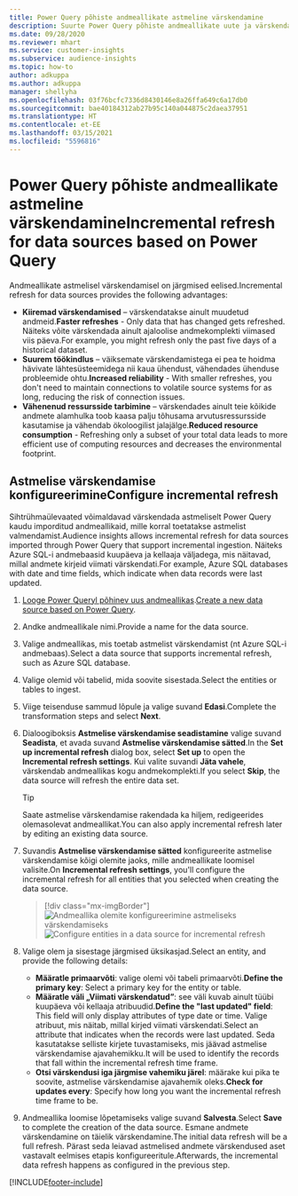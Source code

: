 ```yaml
---
title: Power Query põhiste andmeallikate astmeline värskendamine
description: Suurte Power Query põhiste andmeallikate uute ja värskendatud andmete värskendamine.
ms.date: 09/28/2020
ms.reviewer: mhart
ms.service: customer-insights
ms.subservice: audience-insights
ms.topic: how-to
author: adkuppa
ms.author: adkuppa
manager: shellyha
ms.openlocfilehash: 03f76bcfc7336d8430146e8a26ffa649c6a17db0
ms.sourcegitcommit: bae40184312ab27b95c140a044875c2daea37951
ms.translationtype: HT
ms.contentlocale: et-EE
ms.lasthandoff: 03/15/2021
ms.locfileid: "5596816"
---
```

# <a name="incremental-refresh-for-data-sources-based-on-power-query"></a><span data-ttu-id="c5858-103">Power Query põhiste andmeallikate astmeline värskendamine</span><span class="sxs-lookup"><span data-stu-id="c5858-103">Incremental refresh for data sources based on Power Query</span></span>

<span data-ttu-id="c5858-104">Andmeallikate astmelisel värskendamisel on järgmised eelised.</span><span class="sxs-lookup"><span data-stu-id="c5858-104">Incremental refresh for data sources provides the following advantages:</span></span>

- <span data-ttu-id="c5858-105">**Kiiremad värskendamised** – värskendatakse ainult muudetud andmeid.</span><span class="sxs-lookup"><span data-stu-id="c5858-105">**Faster refreshes** - Only data that has changed gets refreshed.</span></span> <span data-ttu-id="c5858-106">Näiteks võite värskendada ainult ajaloolise andmekomplekti viimased viis päeva.</span><span class="sxs-lookup"><span data-stu-id="c5858-106">For example, you might refresh only the past five days of a historical dataset.</span></span>
- <span data-ttu-id="c5858-107">**Suurem töökindlus** – väiksemate värskendamistega ei pea te hoidma hävivate lähtesüsteemidega nii kaua ühendust, vähendades ühenduse probleemide ohtu.</span><span class="sxs-lookup"><span data-stu-id="c5858-107">**Increased reliability** - With smaller refreshes, you don't need to maintain connections to volatile source systems for as long, reducing the risk of connection issues.</span></span>
- <span data-ttu-id="c5858-108">**Vähenenud ressursside tarbimine** – värskendades ainult teie kõikide andmete alamhulka toob kaasa palju tõhusama arvutusressursside kasutamise ja vähendab ökoloogilist jalajälge.</span><span class="sxs-lookup"><span data-stu-id="c5858-108">**Reduced resource consumption** - Refreshing only a subset of your total data leads to more efficient use of computing resources and decreases the environmental footprint.</span></span>

## <a name="configure-incremental-refresh"></a><span data-ttu-id="c5858-109">Astmelise värskendamise konfigureerimine</span><span class="sxs-lookup"><span data-stu-id="c5858-109">Configure incremental refresh</span></span>

<span data-ttu-id="c5858-110">Sihtrühmaülevaated võimaldavad värskendada astmeliselt Power Query kaudu imporditud andmeallikaid, mille korral toetatakse astmelist valmendamist.</span><span class="sxs-lookup"><span data-stu-id="c5858-110">Audience insights allows incremental refresh for data sources imported through Power Query that support incremental ingestion.</span></span> <span data-ttu-id="c5858-111">Näiteks Azure SQL-i andmebaasid kuupäeva ja kellaaja väljadega, mis näitavad, millal andmete kirjeid viimati värskendati.</span><span class="sxs-lookup"><span data-stu-id="c5858-111">For example, Azure SQL databases with date and time fields, which indicate when data records were last updated.</span></span>

1. <span data-ttu-id="c5858-112">[Looge Power Queryl põhinev uus andmeallikas](connect-power-query.md).</span><span class="sxs-lookup"><span data-stu-id="c5858-112">[Create a new data source based on Power Query](connect-power-query.md).</span></span>

1. <span data-ttu-id="c5858-113">Andke andmeallikale nimi.</span><span class="sxs-lookup"><span data-stu-id="c5858-113">Provide a name for the data source.</span></span>

1. <span data-ttu-id="c5858-114">Valige andmeallikas, mis toetab astmelist värskendamist (nt Azure SQL-i andmebaas).</span><span class="sxs-lookup"><span data-stu-id="c5858-114">Select a data source that supports incremental refresh, such as Azure SQL database.</span></span>

1. <span data-ttu-id="c5858-115">Valige olemid või tabelid, mida soovite sisestada.</span><span class="sxs-lookup"><span data-stu-id="c5858-115">Select the entities or tables to ingest.</span></span>

1. <span data-ttu-id="c5858-116">Viige teisenduse sammud lõpule ja valige suvand **Edasi**.</span><span class="sxs-lookup"><span data-stu-id="c5858-116">Complete the transformation steps and select **Next**.</span></span>

1. <span data-ttu-id="c5858-117">Dialoogiboksis **Astmelise värskendamise seadistamine** valige suvand **Seadista**, et avada suvand **Astmelise värskendamise sätted**.</span><span class="sxs-lookup"><span data-stu-id="c5858-117">In the **Set up incremental refresh** dialog box, select **Set up** to open the **Incremental refresh settings**.</span></span> <span data-ttu-id="c5858-118">Kui valite suvandi **Jäta vahele**, värskendab andmeallikas kogu andmekomplekti.</span><span class="sxs-lookup"><span data-stu-id="c5858-118">If you select **Skip**, the data source will refresh the entire data set.</span></span>
   > [!TIP]
   > <span data-ttu-id="c5858-119">Saate astmelise värskendamise rakendada ka hiljem, redigeerides olemasolevat andmeallikat.</span><span class="sxs-lookup"><span data-stu-id="c5858-119">You can also apply incremental refresh later by editing an existing data source.</span></span>

1. <span data-ttu-id="c5858-120">Suvandis **Astmelise värskendamise sätted** konfigureerite astmelise värskendamise kõigi olemite jaoks, mille andmeallikate loomisel valisite.</span><span class="sxs-lookup"><span data-stu-id="c5858-120">On **Incremental refresh settings**, you'll configure the incremental refresh for all entities that you selected when creating the data source.</span></span>

   > [!div class="mx-imgBorder"]
   > <span data-ttu-id="c5858-121">![Andmeallika olemite konfigureerimine astmeliseks värskendamiseks](media/incremental-refresh-settings.png "Andmeallika olemite konfigureerimine astmeliseks värskendamiseks")</span><span class="sxs-lookup"><span data-stu-id="c5858-121">![Configure entities in a data source for incremental refresh](media/incremental-refresh-settings.png "Configure entities in a data source for incremental refresh")</span></span>

1. <span data-ttu-id="c5858-122">Valige olem ja sisestage järgmised üksikasjad.</span><span class="sxs-lookup"><span data-stu-id="c5858-122">Select an entity, and provide the following details:</span></span>

   - <span data-ttu-id="c5858-123">**Määratle primaarvõti**: valige olemi või tabeli primaarvõti.</span><span class="sxs-lookup"><span data-stu-id="c5858-123">**Define the primary key**: Select a primary key for the entity or table.</span></span>
   - <span data-ttu-id="c5858-124">**Määratle väli „Viimati värskendatud”**: see väli kuvab ainult tüübi kuupäeva või kellaaja atribuudid.</span><span class="sxs-lookup"><span data-stu-id="c5858-124">**Define the "last updated" field**: This field will only display attributes of type date or time.</span></span> <span data-ttu-id="c5858-125">Valige atribuut, mis näitab, millal kirjed viimati värskendati.</span><span class="sxs-lookup"><span data-stu-id="c5858-125">Select an attribute that indicates when the records were last updated.</span></span> <span data-ttu-id="c5858-126">Seda kasutatakse selliste kirjete tuvastamiseks, mis jäävad astmelise värskendamise ajavahemikku.</span><span class="sxs-lookup"><span data-stu-id="c5858-126">It will be used to identify the records that fall within the incremental refresh time frame.</span></span>
   - <span data-ttu-id="c5858-127">**Otsi värskendusi iga järgmise vahemiku järel**: määrake kui pika te soovite, astmelise värskendamise ajavahemik oleks.</span><span class="sxs-lookup"><span data-stu-id="c5858-127">**Check for updates every**: Specify how long you want the incremental refresh time frame to be.</span></span>

1. <span data-ttu-id="c5858-128">Andmeallika loomise lõpetamiseks valige suvand **Salvesta**.</span><span class="sxs-lookup"><span data-stu-id="c5858-128">Select **Save** to complete the creation of the data source.</span></span> <span data-ttu-id="c5858-129">Esmane andmete värskendamine on täielik värskendamine.</span><span class="sxs-lookup"><span data-stu-id="c5858-129">The initial data refresh will be a full refresh.</span></span> <span data-ttu-id="c5858-130">Pärast seda leiavad astmelised andmete värskendused aset vastavalt eelmises etapis konfigureeritule.</span><span class="sxs-lookup"><span data-stu-id="c5858-130">Afterwards, the incremental data refresh happens as configured in the previous step.</span></span>


[!INCLUDE[footer-include](../includes/footer-banner.md)]